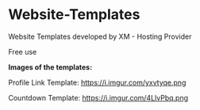 # Website-Templates

Website Templates developed by XM - Hosting Provider

Free use


**Images of the templates:**


Profile Link Template: https://i.imgur.com/yxvtyqe.png

Countdown Template: https://i.imgur.com/4LlvPbq.png
